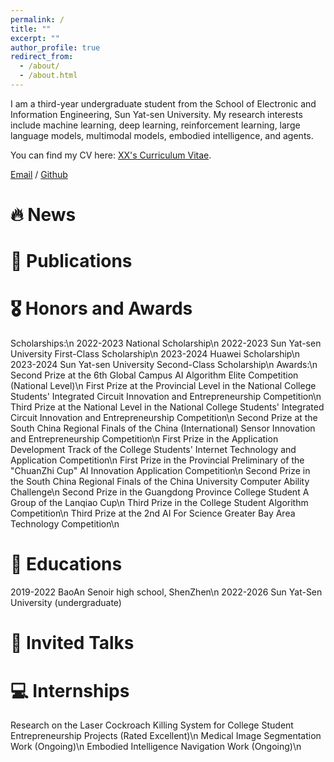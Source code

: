 ```yaml
---
permalink: /
title: ""
excerpt: ""
author_profile: true
redirect_from: 
  - /about/
  - /about.html
---
```



<span class='anchor' id='about-me'></span>

I am a third-year undergraduate student from the School of Electronic and Information Engineering, Sun Yat-sen University. My research interests include machine learning, deep learning, reinforcement learning, large language models, multimodal models, embodied intelligence, and agents.


You can find my CV here: [XX's Curriculum Vitae](../assets/cv.pdf).

[Email](yanyh39@mail2.sysu.edu.cn) / [Github](https://github.com/scrapier) 


# 🔥 News

# 📝 Publications 

# 🎖 Honors and Awards
Scholarships:\n
  2022-2023 National Scholarship\n
  2022-2023 Sun Yat-sen University First-Class Scholarship\n
  2023-2024 Huawei Scholarship\n
  2023-2024 Sun Yat-sen University Second-Class Scholarship\n
Awards:\n
 Second Prize at the 6th Global Campus AI Algorithm Elite Competition (National Level)\n
 First Prize at the Provincial Level in the National College Students' Integrated Circuit Innovation and Entrepreneurship Competition\n
 Third Prize at the National Level in the National College Students' Integrated Circuit Innovation and Entrepreneurship Competition\n
 Second Prize at the South China Regional Finals of the China (International) Sensor Innovation and Entrepreneurship Competition\n
 First Prize in the Application Development Track of the College Students' Internet Technology and Application Competition\n
 First Prize in the Provincial Preliminary of the "ChuanZhi Cup" AI Innovation Application Competition\n
 Second Prize in the South China Regional Finals of the China University Computer Ability Challenge\n
 Second Prize in the Guangdong Province College Student A Group of the Lanqiao Cup\n
 Third Prize in the College Student Algorithm Competition\n
 Third Prize at the 2nd AI For Science Greater Bay Area Technology Competition\n

# 📖 Educations
2019-2022 BaoAn Senoir high school, ShenZhen\n
2022-2026 Sun Yat-Sen University (undergraduate)

# 💬 Invited Talks

# 💻 Internships
Research on the Laser Cockroach Killing System for College Student Entrepreneurship Projects (Rated Excellent)\n
Medical Image Segmentation Work (Ongoing)\n
Embodied Intelligence Navigation Work (Ongoing)\n
